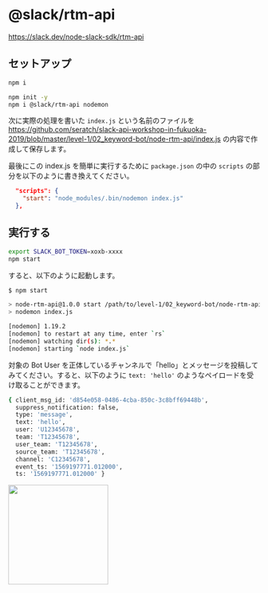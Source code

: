 # @slack/rtm-api

https://slack.dev/node-slack-sdk/rtm-api

## セットアップ

```bash
npm i
```

```bash
npm init -y
npm i @slack/rtm-api nodemon
```

次に実際の処理を書いた `index.js` という名前のファイルを https://github.com/seratch/slack-api-workshop-in-fukuoka-2019/blob/master/level-1/02_keyword-bot/node-rtm-api/index.js の内容で作成して保存します。

最後にこの index.js を簡単に実行するために `package.json` の中の `scripts` の部分を以下のように書き換えてください。

```json
  "scripts": {
    "start": "node_modules/.bin/nodemon index.js"
  },
```

## 実行する

```bash
export SLACK_BOT_TOKEN=xoxb-xxxx
npm start
```

すると、以下のように起動します。

```bash
$ npm start

> node-rtm-api@1.0.0 start /path/to/level-1/02_keyword-bot/node-rtm-api
> nodemon index.js

[nodemon] 1.19.2
[nodemon] to restart at any time, enter `rs`
[nodemon] watching dir(s): *.*
[nodemon] starting `node index.js`
```

対象の Bot User を正体しているチャンネルで「hello」とメッセージを投稿してみてください。すると、以下のように `text: 'hello'` のようなペイロードを受け取ることができます。

```bash
{ client_msg_id: 'd854e058-0486-4cba-850c-3c8bff69448b',
  suppress_notification: false,
  type: 'message',
  text: 'hello',
  user: 'U12345678',
  team: 'T12345678',
  user_team: 'T12345678',
  source_team: 'T12345678',
  channel: 'C12345678',
  event_ts: '1569197771.012000',
  ts: '1569197771.012000' }
```

<img height=200 src="https://user-images.githubusercontent.com/19658/65396664-1a72a800-dd98-11e9-8fc6-749a3e16d49d.png">
